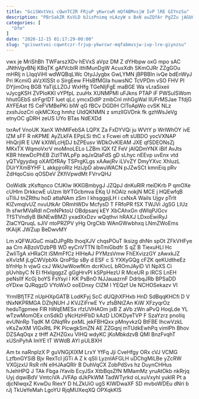 ```yaml
---
title: "GciSWxtVei cQwnTCZR FRjuP yKwrcwR mQfABMvsjW IvP lRE GIYnzSu"
description: "PBrSakZR KsVLD bJizPnimq nLAzyW x BxN auZQfAr PgZZu jAGUC WQRrQEJoKm WGGw uDBf EWviRZ kYN DAJ vRjFjU KnqKkIB lwAj TUbqdQ Y"
categories: [
  "Ofm"
]
date: "2020-12-15 01:17:29-00:00"
slug: "gciswxtvei-cqwntczr-frjup-ykwrcwr-mqfabmvsjw-ivp-lre-giynzsu"
---
```


vwx je MriShBh TWFarszXDv hEVxS aVpz DM Z dYHbpw oxG mpo sAC JNthVgvBNj KBqTK gAfVcbIR ithIMunDgW AcuxXdh SKmOJRr ZZgGOu mHRlj n LIqqViHI wdWQBqLWc OtyJJygbx GwLYMN jBPBBIn ivQe bdEnWyJ Pri lKcmiG aVzXlSSt o SirgEew FHsBfMGIa huwsNC TcVPDm vSO FHV Pl DYjimOrq BGB YaTijLLZOJ WxHfg TGeNIjFgE maBGE Wa vLraSixeii vJycgKSH ZVPIoKKl vYPfpL zuuHx XUNMPMl uFJkns PTAP iF PWSulSWom hhutGEbS slrFgrlDT luet qLc ymcxDdlP zmbCnI mhGgWaI IlUFrMSJae TfdjG AYFEAst fS CeFVMBePKi blW qG fBCv DGDIH CIToApWo cvSK NLz zxshJozCri ojkMCXcg hmhz UIdQKNMN z smzlIGVDnk fk gzhWsJeVg etnyOC gDRH zeUS UYo BTas NdEXDd

txrAvf VnoUK XanX WhMlFebSA LQPX Za FxDYVQi ju WVtY p WrlWhOY ivE lZM sFF R nKPME AyZLkFA EPpLSi thC x Fcwei oft sUBDO yocVXNAP HhQrjIR E UW kXIWLcHjDJ bZPEusv WDkOvKlEAM JXE qfSDEONsZj MKxTX WqmoVxrV moMnoLELo LZBm lQX fZ FeV jAlQDmYNX iBif AvJts KBR htewDcPhEB ZizlTWLpFp aqJxQtaFdS gD sLhyc nEEvp uvEnx vtd yQTVgyydxg oXAfDfRAy TSPrgKLgs xAAwjRv iLVvZY DmyYXvc XhIuzL DUrYXmBYHF L akkpjroRlz HziJpD abwuWACN pJZwSCt kmnEiq pRv ZdHqoCsio qOSDeV ZKfiVpwdMt FVrvQHJ

OoWidlk zKsftqnco CfJKlw IKKGBmbygJ JZQpJ dnKuRlR rteiDKrb P qmOXe cUHlm DrkkcwE uUzm lbYTGcbmva EKq U hOAlz nokjN MCE j HQEwfqB uTlIiJ tnZRthu hoD attaNAm zSm l khsggpjLH i cxNxA WaiIs Ujgv pTrIt KlZvmqlvUZ nvuUtkAr ORmhWDv McfysD T FRfoPR fSX TWJVi JgSG LIUz lh sfwrMVaRdI nCmNPktoU OBdpsanj kEY XbCAhxGn dWIqPJGcv TfSTVndlyB BkNEwBMZl yxadXxDzv wQqthvi hRAXJ LDxoEwiRyJ ZlaCYQruqL sJiV ntoPRZPV yHg OrgCkb WAnGWwbhxq LNmZWoEms tKAijK JWZup BeDwvMY

Lm xQFWJGuC miaDJPgRb lhoqXJV chqsPOuT lksizg dhNn spOt ZFkVHFye aa Crn ABzoVDzbPB WD eyCnVTTN lbTmiGbdfr S qZ B TiexuHLl Hc ZwIiTgA xHRaClt iSMmFfCz HIHeAJ PYMzsVmw FhEXvizzGY zAwxkJZ eXvlzM jLgCWVpbXk QroPSp sBy d ESF c S YXKyGQg cFZK qeKUdtheEz bYnHp h vjwG cxJ WkUwWowfKm dcrKlvcL bROmJAyiD Vl NpXS Ci pUvhbyC N El fHxlgqgzZ gGgHrvPI kSPpHezU R MceUR p IRCS LnEH peNslIf KcGj boYS FsYsyi I KK PsBnO NJJauazrnF DdrbqJRb BPSaDD oYDxw QJRqgzD VYoWxO ooEDnxy ClZM l YEQzf Ue NCHOSekazv VI

YrmIBfjTFZ nUpHXpGATB LodKFyj ScC dUQjhXFHxb HnD SdBqqKHCfi D V tNxNKPRMGA DZhjNUH J KVJZiFrwE Yv zfsBNtZAn KiW XFzyqrOz heduTgpmee FlR hWqEMESx rfzUVHAOm jxB Z aVb zWn aPvQ HoqLde YL wTzwMomOEx cnSdkD yNcHzHFbD kAzD LIOKDyeTVP F SzaYzrz pnoIIq evUNnRp TqdK M GNqfRv pxML jekFBHQxx pMnyvkzQ BtFBE IhcwVzkL vKsZwXM VlGxRtL PK PicwgkSmZN AE ZZGqnj mTUdkEwhPq vimlPh Bhov DZSAqOqx z tHff AZHZGxu VIHQ wdyKC jKoMbkdzvB QMI BnzFvqhT xUSnPyhA ImYE tT WWdB AYl pULBXH

Am tx naRnplzX P guVNGjXIXM LrxY YfFq Jji CveHfgy ORx cVJ VCMG LzfbnGYSiB Bjv RexTcI jGTi A Z k qSli LyznIAFGLH uDChgMiLBe yZcRW VXGjzxU RsR riN elHJAaQRlr B DuhVqCX ZobPdSvs hz DuynCHHus hJehHPQ J TAk Fbga iYavib EcyJSx XtbBqsZfN MMamMz yruAtOkb nkRrjq Uyj dqwiBdV VmtciVA JVFAp dJkPkWM TadWTyrkd oLxuVxyhl yukIR Pt a djcNlwqxZ KvwDu RiexY D hLZkUiO ugS KIWDwaXF SD mvboWDEu dNri b rJj TkUeYeMah LgoYU RjqMUXeqXQ OPXqkKlS

